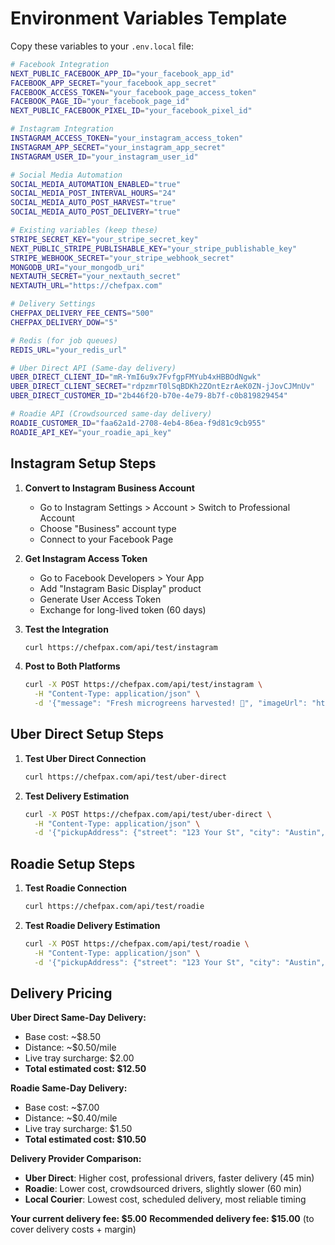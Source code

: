 # Environment Variables Template

Copy these variables to your `.env.local` file:

```bash
# Facebook Integration
NEXT_PUBLIC_FACEBOOK_APP_ID="your_facebook_app_id"
FACEBOOK_APP_SECRET="your_facebook_app_secret"
FACEBOOK_ACCESS_TOKEN="your_facebook_page_access_token"
FACEBOOK_PAGE_ID="your_facebook_page_id"
NEXT_PUBLIC_FACEBOOK_PIXEL_ID="your_facebook_pixel_id"

# Instagram Integration
INSTAGRAM_ACCESS_TOKEN="your_instagram_access_token"
INSTAGRAM_APP_SECRET="your_instagram_app_secret"
INSTAGRAM_USER_ID="your_instagram_user_id"

# Social Media Automation
SOCIAL_MEDIA_AUTOMATION_ENABLED="true"
SOCIAL_MEDIA_POST_INTERVAL_HOURS="24"
SOCIAL_MEDIA_AUTO_POST_HARVEST="true"
SOCIAL_MEDIA_AUTO_POST_DELIVERY="true"

# Existing variables (keep these)
STRIPE_SECRET_KEY="your_stripe_secret_key"
NEXT_PUBLIC_STRIPE_PUBLISHABLE_KEY="your_stripe_publishable_key"
STRIPE_WEBHOOK_SECRET="your_stripe_webhook_secret"
MONGODB_URI="your_mongodb_uri"
NEXTAUTH_SECRET="your_nextauth_secret"
NEXTAUTH_URL="https://chefpax.com"

# Delivery Settings
CHEFPAX_DELIVERY_FEE_CENTS="500"
CHEFPAX_DELIVERY_DOW="5"

# Redis (for job queues)
REDIS_URL="your_redis_url"

# Uber Direct API (Same-day delivery)
UBER_DIRECT_CLIENT_ID="mR-YmI6u9x7FvfgpFMYub4xHBBOdNgwk"
UBER_DIRECT_CLIENT_SECRET="rdpzmrT0lSqBDKh2ZOntEzrAeK0ZN-jJovCJMnUv"
UBER_DIRECT_CUSTOMER_ID="2b446f20-b70e-4e79-8b7f-c0b819829454"

# Roadie API (Crowdsourced same-day delivery)
ROADIE_CUSTOMER_ID="faa62a1d-2708-4eb4-86ea-f9d81c9cb955"
ROADIE_API_KEY="your_roadie_api_key"
```

## Instagram Setup Steps

1. **Convert to Instagram Business Account**
   - Go to Instagram Settings > Account > Switch to Professional Account
   - Choose "Business" account type
   - Connect to your Facebook Page

2. **Get Instagram Access Token**
   - Go to Facebook Developers > Your App
   - Add "Instagram Basic Display" product
   - Generate User Access Token
   - Exchange for long-lived token (60 days)

3. **Test the Integration**
   ```bash
   curl https://chefpax.com/api/test/instagram
   ```

4. **Post to Both Platforms**
   ```bash
   curl -X POST https://chefpax.com/api/test/instagram \
     -H "Content-Type: application/json" \
     -d '{"message": "Fresh microgreens harvested! 🌱", "imageUrl": "https://example.com/harvest.jpg"}'
   ```

## Uber Direct Setup Steps

1. **Test Uber Direct Connection**
   ```bash
   curl https://chefpax.com/api/test/uber-direct
   ```

2. **Test Delivery Estimation**
   ```bash
   curl -X POST https://chefpax.com/api/test/uber-direct \
     -H "Content-Type: application/json" \
     -d '{"pickupAddress": {"street": "123 Your St", "city": "Austin", "state": "TX", "zip": "78701"}, "dropoffAddress": {"street": "456 Customer Ave", "city": "Austin", "state": "TX", "zip": "78702"}}'
   ```

## Roadie Setup Steps

1. **Test Roadie Connection**
   ```bash
   curl https://chefpax.com/api/test/roadie
   ```

2. **Test Roadie Delivery Estimation**
   ```bash
   curl -X POST https://chefpax.com/api/test/roadie \
     -H "Content-Type: application/json" \
     -d '{"pickupAddress": {"street": "123 Your St", "city": "Austin", "state": "TX", "zip": "78701"}, "dropoffAddress": {"street": "456 Customer Ave", "city": "Austin", "state": "TX", "zip": "78702"}}'
   ```

## Delivery Pricing

**Uber Direct Same-Day Delivery:**
- Base cost: ~$8.50
- Distance: ~$0.50/mile
- Live tray surcharge: $2.00
- **Total estimated cost: $12.50**

**Roadie Same-Day Delivery:**
- Base cost: ~$7.00
- Distance: ~$0.40/mile
- Live tray surcharge: $1.50
- **Total estimated cost: $10.50**

**Delivery Provider Comparison:**
- **Uber Direct**: Higher cost, professional drivers, faster delivery (45 min)
- **Roadie**: Lower cost, crowdsourced drivers, slightly slower (60 min)
- **Local Courier**: Lowest cost, scheduled delivery, most reliable timing

**Your current delivery fee: $5.00**
**Recommended delivery fee: $15.00** (to cover delivery costs + margin)

